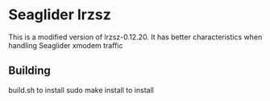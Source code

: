 # Seaglider lrzsz

This is a modified version of lrzsz-0.12.20.  It has better characteristics when
handling Seaglider xmodem traffic

## Building

build.sh to install 
sudo make install to install 
